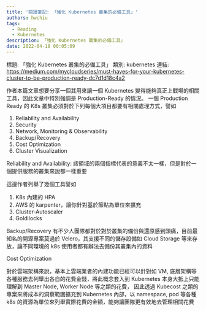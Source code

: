 ```yaml
---
title: '閱讀筆記: 「強化 Kubernetes 叢集的必備工具」'
authors: hwchiu
tags:
  - Reading
  - Kubernetes
description: 「強化 Kubernetes 叢集的必備工具」
date: 2022-04-18 00:05:09
---
```


標題: 「強化 Kubernetes 叢集的必備工具」
類別: kubernetes
連結: https://medium.com/mycloudseries/must-haves-for-your-kubernetes-cluster-to-be-production-ready-dc7d1d18c4a2

作者本篇文章想要分享一個其用來讓一個 Kubernetes 變得能夠真正上戰場的相關工具，因此文章中特別強調是 Production-Ready 的情況。
一個 Production Ready 的 K8s 叢集必須對於下列每個大項目都要有相關處理方式，譬如
1. Reliability and Availability
2. Security
3. Network, Monitoring & Observability
4. Backup/Recovery
5. Cost Optimization
6. Cluster Visualization

Reliability and Availability:
該領域的兩個指標代表的意義不太一樣，但是對於一個提供服務的叢集來說都一樣重要

這邊作者列舉了幾個工具譬如
1. K8s 內建的 HPA
2. AWS 的 karpenter，讓你針對基於節點為單位來擴充
3. Cluster-Autoscaler
4. Goldilocks

Backup/Recovery
有不少人團隊都對於對於叢集的備份與還原感到頭痛，目前最知名的開源專案莫過於 Velero，其支援不同的儲存設備如 Cloud Storage 等來存放，讓不同環境的 k8s 使用者都有辦法去備份其叢集內的資料

Cost Optimization

對於雲端架構來說，基本上雲端業者的內建功能已經可以針對如 VM, 底層架構等各種服務去列舉出各自的花費金錢，將此概念套入到 Kubernetes 本身大抵上只能理解到 Master Node, Worker Node 等之類的花費，
因此透過 Kubecost 之類的專案來將成本的洞察範圍擴充到 Kubernetes 內部，以 namespace, pod 等各種 k8s 的資源為單位來列舉實際花費的金額，能夠讓團隊更有效地去管理相關花費

